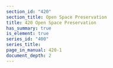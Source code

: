 ```yaml
---
section_id: "420"
section_title: Open Space Preservation
title: 420 Open Space Preservation
has_summary: true
is_element: true
series_id: "400"
series_title: 
page_in_manual: 420-1
document_depth: 2
---
```


